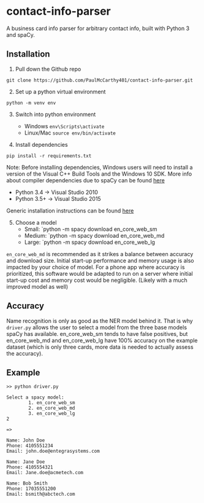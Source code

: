 # contact-info-parser
A business card info parser for arbitrary contact info, built with Python 3 and spaCy.

## Installation
1. Pull down the Github repo
```
git clone https://github.com/PaulMcCarthy401/contact-info-parser.git
```
2. Set up a python virtual environment
```
python -m venv env
```
3. Switch into python environment
   - Windows `env\Scripts\activate`
   - Linux/Mac `source env/bin/activate`

4. Install dependencies
```
pip install -r requirements.txt
```
Note: Before installing dependencies, Windows users will need to install
a version of the Visual C++ Build Tools and the Windows 10 SDK.
More info about compiler dependencies due to spaCy
can be found [here](https://spacy.io/usage/#source-windows)

  - Python 3.4  -> Visual Studio 2010
  - Python 3.5+ -> Visual Studio 2015

Generic installation instructions can be found [here](https://spacy.io/usage/#pip)

5. Choose a model
   - Small:  `python -m spacy download en_core_web_sm
   - Medium: `python -m spacy download en_core_web_md
   - Large:  `python -m spacy download en_core_web_lg

`en_core_web_md` is recommended as it strikes a balance between accuracy and
download size. Initial start-up performance and memory usage is also impacted
by your choice of model. For a phone app where accuracy is prioritized, this
software would be adapted to run on a server where initial start-up cost
and memory cost would be negligible. (Likely with a much improved model as well)

## Accuracy
Name recognition is only as good as the NER model behind it. That is why `driver.py`
allows the user to select a model from the three base models spaCy
has available. en_core_web_sm tends to have false positives,
but en_core_web_md and en_core_web_lg have 100% accuracy on the example dataset
(which is only three cards, more data is needed to actually assess the accuracy).

## Example
```
>> python driver.py

Select a spacy model:
        1. en_core_web_sm
        2. en_core_web_md
        3. en_core_web_lg
2

=>

Name: John Doe
Phone: 4105551234
Email: john.doe@entegrasystems.com

Name: Jane Doe
Phone: 4105554321
Email: Jane.doe@acmetech.com

Name: Bob Smith
Phone: 17035551200
Email: bsmith@abctech.com
```